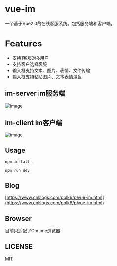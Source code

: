 # vue-im
一个基于Vue2.0的在线客服系统。包括服务端和客户端。

# Features
* 支持1客服对多用户
* 支持客户选择客服
* 输入框支持文本、图片、表情、文件传输
* 输入框支持粘贴图片、文本表情混合

## im-server im服务端
![image](https://user-images.githubusercontent.com/3334204/54471439-e1a7b400-47f3-11e9-8a97-819ef99a0fb5.png)

## im-client im客户端
![image](https://user-images.githubusercontent.com/3334204/54471440-e704fe80-47f3-11e9-9454-96a2fb27b122.png)

## Usage
```
npm install .

npm run dev
```

## Blog
[https://www.cnblogs.com/polk6/p/vue-im.html](https://www.cnblogs.com/polk6/p/vue-im.html)

## Browser
目前只适配了Chrome浏览器

## LICENSE

[MIT](https://zh.wikipedia.org/wiki/MIT%E8%A8%B1%E5%8F%AF%E8%AD%89)	